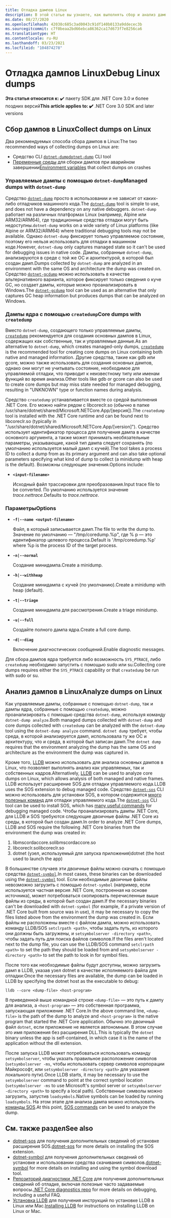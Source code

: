 ```yaml
---
title: Отладка дампов Linux
description: В этой статье вы узнаете, как выполнять сбор и анализ дампов из сред Linux.
ms.date: 08/27/2020
ms.openlocfilehash: 42038c685c3ad0043c91df140b0133a9ddecec3b
ms.sourcegitcommit: c7f0beaa2bd66ebca86362ca17d673f7e8256ca6
ms.translationtype: HT
ms.contentlocale: ru-RU
ms.lasthandoff: 03/23/2021
ms.locfileid: "104874278"
---
```

# <a name="debug-linux-dumps"></a><span data-ttu-id="b07e5-103">Отладка дампов Linux</span><span class="sxs-lookup"><span data-stu-id="b07e5-103">Debug Linux dumps</span></span>

<span data-ttu-id="b07e5-104">**Эта статья относится к:** ✔️ пакету SDK для .NET Core 3.0 и более поздних версий</span><span class="sxs-lookup"><span data-stu-id="b07e5-104">**This article applies to: ✔️** .NET Core 3.0 SDK and later versions</span></span>

## <a name="collect-dumps-on-linux"></a><span data-ttu-id="b07e5-105">Сбор дампов в Linux</span><span class="sxs-lookup"><span data-stu-id="b07e5-105">Collect dumps on Linux</span></span>

<span data-ttu-id="b07e5-106">Два рекомендуемых способа сбора дампов в Linux:</span><span class="sxs-lookup"><span data-stu-id="b07e5-106">The two recommended ways of collecting dumps on Linux are:</span></span>

* <span data-ttu-id="b07e5-107">Средство CLI [`dotnet-dump`](dotnet-dump.md)</span><span class="sxs-lookup"><span data-stu-id="b07e5-107">[`dotnet-dump`](dotnet-dump.md) CLI tool</span></span>
* <span data-ttu-id="b07e5-108">[Переменные среды](dumps.md#collecting-dumps-on-crash) для сборки дампов при аварийном завершении</span><span class="sxs-lookup"><span data-stu-id="b07e5-108">[Environment variables](dumps.md#collecting-dumps-on-crash) that collect dumps on crashes</span></span>

### <a name="managed-dumps-with-dotnet-dump"></a><span data-ttu-id="b07e5-109">Управляемые дампы с помощью `dotnet-dump`</span><span class="sxs-lookup"><span data-stu-id="b07e5-109">Managed dumps with `dotnet-dump`</span></span>

<span data-ttu-id="b07e5-110">Средство [`dotnet-dump`](dotnet-dump.md) просто в использовании и не зависит от каких-либо отладчиков машинного кода.</span><span class="sxs-lookup"><span data-stu-id="b07e5-110">The [`dotnet-dump`](dotnet-dump.md) tool is simple to use, and does not have a dependency on any native debuggers.</span></span> <span data-ttu-id="b07e5-111">`dotnet-dump` работает на различных платформах Linux (например, Alpine или ARM32/ARM64), где традиционные средства отладки могут быть недоступны.</span><span class="sxs-lookup"><span data-stu-id="b07e5-111">`dotnet-dump` works on a wide variety of Linux platforms (like Alpine or ARM32/ARM64) where traditional debugging tools may not be available.</span></span> <span data-ttu-id="b07e5-112">Однако `dotnet-dump` фиксирует только управляемое состояние, поэтому его нельзя использовать для отладки в машинном коде.</span><span class="sxs-lookup"><span data-stu-id="b07e5-112">However, `dotnet-dump` only captures managed state so it can't be used for debugging issues in native code.</span></span> <span data-ttu-id="b07e5-113">Дампы, собранные `dotnet-dump`, анализируются в среде с той же ОС и архитектурой, в которой был создан дамп.</span><span class="sxs-lookup"><span data-stu-id="b07e5-113">Dumps collected by `dotnet-dump` are analyzed in an environment with the same OS and architecture the dump was created on.</span></span> <span data-ttu-id="b07e5-114">Средство [`dotnet-gcdump`](dotnet-gcdump.md) можно использовать в качестве альтернативного варианта, которое фиксирует только сведения о куче GC, но создает дампы, которые можно проанализировать в Windows.</span><span class="sxs-lookup"><span data-stu-id="b07e5-114">The [`dotnet-gcdump`](dotnet-gcdump.md) tool can be used as an alternative that only captures GC heap information but produces dumps that can be analyzed on Windows.</span></span>

### <a name="core-dumps-with-createdump"></a><span data-ttu-id="b07e5-115">Дампы ядра с помощью `createdump`</span><span class="sxs-lookup"><span data-stu-id="b07e5-115">Core dumps with `createdump`</span></span>

<span data-ttu-id="b07e5-116">Вместо `dotnet-dump`, создающего только управляемые дампы, [`createdump`](https://github.com/dotnet/runtime/blob/main/docs/design/coreclr/botr/xplat-minidump-generation.md) рекомендуется для создания основных дампов в Linux, содержащих как собственные, так и управляемые данные.</span><span class="sxs-lookup"><span data-stu-id="b07e5-116">As an alternative to `dotnet-dump`, which creates managed-only dumps, [`createdump`](https://github.com/dotnet/runtime/blob/main/docs/design/coreclr/botr/xplat-minidump-generation.md) is the recommended tool for creating core dumps on Linux containing both native and managed information.</span></span> <span data-ttu-id="b07e5-117">Другие средства, такие как gdb или gcore, можно также использовать для создания основных дампов, однако они могут не учитывать состояние, необходимое для управляемой отладки, что приводит к неизвестному типу или именам функций во время анализа.</span><span class="sxs-lookup"><span data-stu-id="b07e5-117">Other tools like gdb or gcore can also be used to create core dumps but may miss state needed for managed debugging, resulting in "UNKNOWN" type or function names during analysis.</span></span>

<span data-ttu-id="b07e5-118">Средство `createdump` устанавливается вместе со средой выполнения .NET Core. Его можно найти рядом с libcoreclr.so (обычно в папке /usr/share/dotnet/shared/Microsoft.NETCore.App/[версия]).</span><span class="sxs-lookup"><span data-stu-id="b07e5-118">The `createdump` tool is installed with the .NET Core runtime and can be found next to libcoreclr.so (typically in "/usr/share/dotnet/shared/Microsoft.NETCore.App/[version]").</span></span> <span data-ttu-id="b07e5-119">Средство использует идентификатор процесса для получения дампа в качестве основного аргумента, а также может принимать необязательные параметры, указывающие, какой тип дампа следует сохранять (по умолчанию используется малый дамп с кучей).</span><span class="sxs-lookup"><span data-stu-id="b07e5-119">The tool takes a process ID to collect a dump from as its primary argument and can also take optional parameters specifying what kind of dump to collect (a minidump with heap is the default).</span></span> <span data-ttu-id="b07e5-120">Возможны следующие значения.</span><span class="sxs-lookup"><span data-stu-id="b07e5-120">Options include:</span></span>

- **`<input-filename>`**

  <span data-ttu-id="b07e5-121">Исходный файл трассировки для преобразования.</span><span class="sxs-lookup"><span data-stu-id="b07e5-121">Input trace file to be converted.</span></span> <span data-ttu-id="b07e5-122">По умолчанию используется значение *trace.nettrace*.</span><span class="sxs-lookup"><span data-stu-id="b07e5-122">Defaults to *trace.nettrace*.</span></span>

### <a name="options"></a><span data-ttu-id="b07e5-123">Параметры</span><span class="sxs-lookup"><span data-stu-id="b07e5-123">Options</span></span>

- **`-f|--name <output-filename>`**

  <span data-ttu-id="b07e5-124">Файл, в который записывается дамп.</span><span class="sxs-lookup"><span data-stu-id="b07e5-124">The file to write the dump to.</span></span> <span data-ttu-id="b07e5-125">Значение по умолчанию — "/tmp/coredump.%p", где % p — это идентификатор целевого процесса.</span><span class="sxs-lookup"><span data-stu-id="b07e5-125">Default is '/tmp/coredump.%p' where %p is the process ID of the target process.</span></span>

- **`-n|--normal`**

  <span data-ttu-id="b07e5-126">Создание минидампа.</span><span class="sxs-lookup"><span data-stu-id="b07e5-126">Create a minidump.</span></span>

- **`-h|--withheap`**

  <span data-ttu-id="b07e5-127">Создание минидампа с кучей (по умолчанию).</span><span class="sxs-lookup"><span data-stu-id="b07e5-127">Create a minidump with heap (default).</span></span>

- **`-t|--triage`**

  <span data-ttu-id="b07e5-128">Создание минидампа для рассмотрения.</span><span class="sxs-lookup"><span data-stu-id="b07e5-128">Create a triage minidump.</span></span>

- **`-u|--full`**

  <span data-ttu-id="b07e5-129">Создайте полного дампа ядра.</span><span class="sxs-lookup"><span data-stu-id="b07e5-129">Create a full core dump.</span></span>

- **`-d|--diag`**

  <span data-ttu-id="b07e5-130">Включение диагностических сообщений.</span><span class="sxs-lookup"><span data-stu-id="b07e5-130">Enable diagnostic messages.</span></span>

<span data-ttu-id="b07e5-131">Для сбора дампов ядра требуется либо возможность `SYS_PTRACE`, либо `createdump` необходимо запустить с помощью sudo или su.</span><span class="sxs-lookup"><span data-stu-id="b07e5-131">Collecting core dumps requires either the `SYS_PTRACE` capability or that `createdump` be run with sudo or su.</span></span>

## <a name="analyze-dumps-on-linux"></a><span data-ttu-id="b07e5-132">Анализ дампов в Linux</span><span class="sxs-lookup"><span data-stu-id="b07e5-132">Analyze dumps on Linux</span></span>

<span data-ttu-id="b07e5-133">Как управляемые дампы, собранные с помощью `dotnet-dump`, так и дампы ядра, собранные с помощью `createdump`, можно проанализировать с помощью средства `dotnet-dump`, используя команду `dotnet-dump analyze`.</span><span class="sxs-lookup"><span data-stu-id="b07e5-133">Both managed dumps collected with `dotnet-dump` and core dumps collected with `createdump` can be analyzed with the `dotnet-dump` tool using the `dotnet-dump analyze` command.</span></span> <span data-ttu-id="b07e5-134">`dotnet dump` требует, чтобы среда, в которой анализируется дамп, использовала ту же ОС и архитектуру, что и среда, в которой был записан дамп.</span><span class="sxs-lookup"><span data-stu-id="b07e5-134">The `dotnet dump` requires that the environment analyzing the dump has the same OS and architecture as the environment the dump was captured in.</span></span>

<span data-ttu-id="b07e5-135">Кроме того, [LLDB](https://lldb.llvm.org/) можно использовать для анализа основных дампов в Linux, что позволяет выполнять анализ как управляемых, так и собственных кадров.</span><span class="sxs-lookup"><span data-stu-id="b07e5-135">Alternatively, [LLDB](https://lldb.llvm.org/) can be used to analyze core dumps on Linux, which allows analysis of both managed and native frames.</span></span> <span data-ttu-id="b07e5-136">LLDB использует расширение SOS для отладки управляемого кода.</span><span class="sxs-lookup"><span data-stu-id="b07e5-136">LLDB uses the SOS extension to debug managed code.</span></span> <span data-ttu-id="b07e5-137">Средство [`dotnet-sos`](dotnet-sos.md) CLI можно использовать для установки SOS, в котором содержится [много полезных команд](https://github.com/dotnet/diagnostics/blob/main/documentation/sos-debugging-extension.md) для отладки управляемого кода.</span><span class="sxs-lookup"><span data-stu-id="b07e5-137">The [`dotnet-sos`](dotnet-sos.md) CLI tool can be used to install SOS, which has [many useful commands](https://github.com/dotnet/diagnostics/blob/main/documentation/sos-debugging-extension.md) for debugging managed code.</span></span> <span data-ttu-id="b07e5-138">Чтобы проанализировать дампы .NET Core, для LLDB и SOS требуются следующие двоичные файлы .NET Core из среды, в которой был создан дамп.</span><span class="sxs-lookup"><span data-stu-id="b07e5-138">In order to analyze .NET Core dumps, LLDB and SOS require the following .NET Core binaries from the environment the dump was created in:</span></span>

1. <span data-ttu-id="b07e5-139">libmscordaccore.so</span><span class="sxs-lookup"><span data-stu-id="b07e5-139">libmscordaccore.so</span></span>
2. <span data-ttu-id="b07e5-140">libcoreclr.so</span><span class="sxs-lookup"><span data-stu-id="b07e5-140">libcoreclr.so</span></span>
3. <span data-ttu-id="b07e5-141">dotnet (узел, используемый для запуска приложения)</span><span class="sxs-lookup"><span data-stu-id="b07e5-141">dotnet (the host used to launch the app)</span></span>

<span data-ttu-id="b07e5-142">В большинстве случаев эти двоичные файлы можно скачать с помощью средства [`dotnet-symbol`](dotnet-symbol.md).</span><span class="sxs-lookup"><span data-stu-id="b07e5-142">In most cases, these binaries can be downloaded using the [`dotnet-symbol`](dotnet-symbol.md) tool.</span></span> <span data-ttu-id="b07e5-143">Если необходимые двоичные файлы невозможно загрузить с помощью `dotnet-symbol` (например, если используется частная версия .NET Core, построенная на основе источника), может потребоваться скопировать перечисленные выше файлы из среды, в которой был создан дамп.</span><span class="sxs-lookup"><span data-stu-id="b07e5-143">If the necessary binaries can't be downloaded with `dotnet-symbol` (for example, if a private version of .NET Core built from source was in use), it may be necessary to copy the files listed above from the environment the dump was created in.</span></span> <span data-ttu-id="b07e5-144">Если файлы не расположены вместе с файлом дампа, можно использовать команду LLDB/SOS `setclrpath <path>`, чтобы задать путь, из которого они должны быть загружены, и `setsymbolserver -directory <path>`, чтобы задать путь для поиска файлов символов.</span><span class="sxs-lookup"><span data-stu-id="b07e5-144">If the files aren't located next to the dump file, you can use the LLDB/SOS command `setclrpath <path>` to set the path they should be loaded from and `setsymbolserver -directory <path>` to set the path to look in for symbol files.</span></span>

<span data-ttu-id="b07e5-145">После того как необходимые файлы будут доступны, можно загрузить дамп в LLDB, указав узел dotnet в качестве исполняемого файла для отладки:</span><span class="sxs-lookup"><span data-stu-id="b07e5-145">Once the necessary files are available, the dump can be loaded in LLDB by specifying the dotnet host as the executable to debug:</span></span>

```console
lldb --core <dump-file> <host-program>
```

<span data-ttu-id="b07e5-146">В приведенной выше командной строке `<dump-file>` — это путь к дампу для анализа, а `<host-program>` — это собственная программа, запускающая приложение .NET Core.</span><span class="sxs-lookup"><span data-stu-id="b07e5-146">In the above command line, `<dump-file>` is the path of the dump to analyze and `<host-program>` is the native program that started the .NET Core application.</span></span> <span data-ttu-id="b07e5-147">Обычно это двоичный файл `dotnet`, если приложение не является автономным. В этом случае это имя приложения без расширения DLL.</span><span class="sxs-lookup"><span data-stu-id="b07e5-147">This is typically the `dotnet` binary unless the app is self-contained, in which case it is the name of the application without the dll extension.</span></span>

<span data-ttu-id="b07e5-148">После запуска LLDB может потребоваться использовать команду `setsymbolserver`, чтобы указать правильное расположение символов (`setsymbolserver -ms`, чтобы использовать сервер символов корпорации Майкрософт, или `setsymbolserver -directory <path>` для указания локального пути).</span><span class="sxs-lookup"><span data-stu-id="b07e5-148">Once LLDB starts, it may be necessary to use the `setsymbolserver` command to point at the correct symbol location (`setsymbolserver -ms` to use Microsoft's symbol server or `setsymbolserver -directory <path>` to specify a local path).</span></span> <span data-ttu-id="b07e5-149">Собственные символы можно загрузить, запустив `loadsymbols`.</span><span class="sxs-lookup"><span data-stu-id="b07e5-149">Native symbols can be loaded by running `loadsymbols`.</span></span> <span data-ttu-id="b07e5-150">На этом этапе для анализа дампа можно использовать [команды SOS](https://github.com/dotnet/diagnostics/blob/main/documentation/sos-debugging-extension.md).</span><span class="sxs-lookup"><span data-stu-id="b07e5-150">At this point, [SOS commands](https://github.com/dotnet/diagnostics/blob/main/documentation/sos-debugging-extension.md) can be used to analyze the dump.</span></span>

## <a name="see-also"></a><span data-ttu-id="b07e5-151">См. также раздел</span><span class="sxs-lookup"><span data-stu-id="b07e5-151">See also</span></span>

- <span data-ttu-id="b07e5-152">[dotnet-sos](dotnet-sos.md) для получения дополнительных сведений об установке расширения SOS.</span><span class="sxs-lookup"><span data-stu-id="b07e5-152">[dotnet-sos](dotnet-sos.md) for more details on installing the SOS extension.</span></span>
- <span data-ttu-id="b07e5-153">[dotnet-symbol](dotnet-symbol.md) для получения дополнительных сведений об установке и использовании средства скачивания символов.</span><span class="sxs-lookup"><span data-stu-id="b07e5-153">[dotnet-symbol](dotnet-symbol.md) for more details on installing and using the symbol download tool.</span></span>
- <span data-ttu-id="b07e5-154">[Репозиторий диагностики .NET Core](https://github.com/dotnet/diagnostics/blob/main/documentation/) для получения дополнительных сведений об отладке, включая полезные часто задаваемые вопросы.</span><span class="sxs-lookup"><span data-stu-id="b07e5-154">[.NET Core diagnostics repo](https://github.com/dotnet/diagnostics/blob/main/documentation/) for more details on debugging, including a useful FAQ.</span></span>
- <span data-ttu-id="b07e5-155">[Установка LLDB](https://github.com/dotnet/diagnostics/blob/main/documentation/sos.md#getting-lldb) для получения инструкций по установке LLDB в Linux или Mac.</span><span class="sxs-lookup"><span data-stu-id="b07e5-155">[Installing LLDB](https://github.com/dotnet/diagnostics/blob/main/documentation/sos.md#getting-lldb) for instructions on installing LLDB on Linux or Mac.</span></span>
